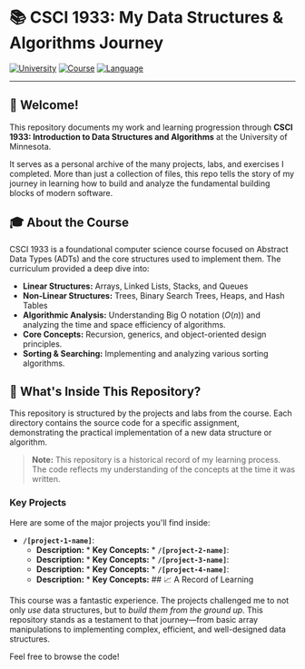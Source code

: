 # 📚 CSCI 1933: My Data Structures & Algorithms Journey

[![University](https://img.shields.io/badge/University-U._of_Minnesota-9F1C33.svg)](https://twin-cities.umn.edu/)
[![Course](https://img.shields.io/badge/Course-CSCI_1933-FFCC33.svg)](https://umntc.catalog.acalog.com/preview_course.php?catoid=29&coid=518041)
[![Language](https://img.shields.io/badge/Language-Java-orange.svg)](#)

---

## 🚀 Welcome!

This repository documents my work and learning progression through **CSCI 1933: Introduction to Data Structures and Algorithms** at the University of Minnesota.

It serves as a personal archive of the many projects, labs, and exercises I completed. More than just a collection of files, this repo tells the story of my journey in learning how to build and analyze the fundamental building blocks of modern software.



## 🎓 About the Course

CSCI 1933 is a foundational computer science course focused on Abstract Data Types (ADTs) and the core structures used to implement them. The curriculum provided a deep dive into:

* **Linear Structures:** Arrays, Linked Lists, Stacks, and Queues
* **Non-Linear Structures:** Trees, Binary Search Trees, Heaps, and Hash Tables
* **Algorithmic Analysis:** Understanding Big O notation ($O(n)$) and analyzing the time and space efficiency of algorithms.
* **Core Concepts:** Recursion, generics, and object-oriented design principles.
* **Sorting & Searching:** Implementing and analyzing various sorting algorithms.

## 📁 What's Inside This Repository?

This repository is structured by the projects and labs from the course. Each directory contains the source code for a specific assignment, demonstrating the practical implementation of a new data structure or algorithm.

> **Note:** This repository is a historical record of my learning process. The code reflects my understanding of the concepts at the time it was written.

### Key Projects

Here are some of the major projects you'll find inside:

* **`/[project-1-name]`**:
    * **Description:** * **Key Concepts:** * **`/[project-2-name]`**:
    * **Description:** * **Key Concepts:** * **`/[project-3-name]`**:
    * **Description:** * **Key Concepts:** * **`/[project-4-name]`**:
    * **Description:** * **Key Concepts:** ## 📈 A Record of Learning

This course was a fantastic experience. The projects challenged me to not only *use* data structures, but to *build them from the ground up*. This repository stands as a testament to that journey—from basic array manipulations to implementing complex, efficient, and well-designed data structures.

Feel free to browse the code!
